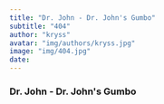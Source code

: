 ```yaml
---
title: "Dr. John - Dr. John's Gumbo"
subtitle: "404"
author: "kryss"
avatar: "img/authors/kryss.jpg"
image: "img/404.jpg"
date:
---
```


### Dr. John - Dr. John's Gumbo
